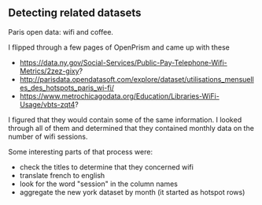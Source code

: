 ## Detecting related datasets




Paris open data: wifi and coffee.


I flipped through a few pages of OpenPrism and came up with these

* https://data.ny.gov/Social-Services/Public-Pay-Telephone-Wifi-Metrics/2zez-gixy?
* http://parisdata.opendatasoft.com/explore/dataset/utilisations_mensuelles_des_hotspots_paris_wi-fi/
* https://www.metrochicagodata.org/Education/Libraries-WiFi-Usage/vbts-zqt4?

I figured that they would contain some of the same information.
I looked through all of them and determined that they contained
monthly data on the number of wifi sessions.

Some interesting parts of that process were:

* check the titles to determine that they concerned wifi
* translate french to english
* look for the word "session" in the column names
* aggregate the new york dataset by month (it started as hotspot rows)
